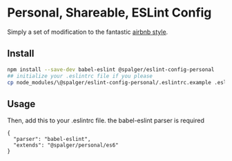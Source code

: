 # Personal, Shareable, ESLint Config

Simply a set of modification to the fantastic [airbnb style](https://github.com/airbnb/javascript/tree/master/packages/eslint-config-airbnb).

## Install

```bash
npm install --save-dev babel-eslint @spalger/eslint-config-personal
## initialize your .eslintrc file if you please
cp node_modules/\@spalger/eslint-config-personal/.eslintrc.example .eslintrc
```

## Usage

Then, add this to your .eslintrc file. the babel-eslint parser is required

```
{
  "parser": "babel-eslint",
  "extends": "@spalger/personal/es6"
}
```
